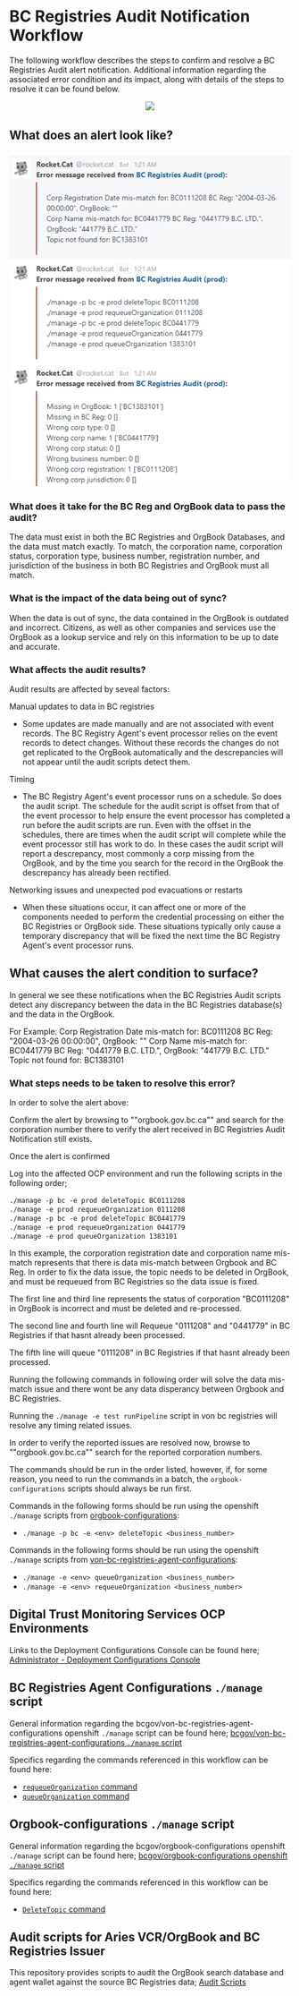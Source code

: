 # BC Registries Audit Notification Workflow

The following workflow describes the steps to confirm and resolve a BC Registries Audit alert notification. Additional information regarding the associated error condition and its impact, along with details of the steps to resolve it can be found below.

<p align="center">
  <img src="https://www.plantuml.com/plantuml/proxy?cache=no&src=https://raw.githubusercontent.com/bcgov/DITP-DevOps/main/docs/diagrams/bc-registries-audit-decision-tree.puml">
</p>

## What does an alert look like?

![BC-Registries-Audit-Notification](./images/bc-registries-audit-notification.png)

### What does it take for the BC Reg and OrgBook data to pass the audit?

The data must exist in both the BC Registries and OrgBook Databases, and the data must match exactly.  To match, the corporation name, corporation status, corporation type, business number, registration number, and  jurisdiction of the business in both BC Registries and OrgBook must all match.


### What is the impact of the data being out of sync?

When the data is out of sync, the data contained in the OrgBook is outdated and incorrect.  Citizens, as well as other companies and services use the OrgBook as a lookup service and rely on this information to be up to date and accurate.


### What affects the audit results?

Audit results are affected by seveal factors:

Manual updates to data in BC registries
- Some updates are made manually and are not associated with event records.  The BC Registry Agent's event processor relies on the event records to detect changes.  Without these records the changes do not get replicated to the OrgBook automatically and the descrepancies will not appear until the audit scripts detect them.

Timing
- The BC Registry Agent's event processor runs on a schedule.  So does the audit script.  The schedule for the audit script is offset from that of the event processor to help ensure the event processor has completed a run before the audit scripts are run.  Even with the offset in the schedules, there are times when the audit script will complete while the event processor still has work to do.  In these cases the audit script will report a descrepancy, most commonly a corp missing from the OrgBook, and by the time you search for the record in the OrgBook the descrepancy has already been rectified.

Networking issues and unexpected pod evacuations or restarts
- When these situations occur, it can affect one or more of the components needed to perform the credential processing on either the BC Registries or OrgBook side.  These situations typically only cause a temporary discrepancy that will be fixed the next time the BC Registry Agent's event processor runs.

## What causes the alert condition to surface?

In general we see these notifications when the BC Registries Audit scripts detect any discrepancy between the data in the BC Registries database(s) and the data in the OrgBook.

For Example: Corp Registration Date mis-match for: BC0111208 BC Reg: "2004-03-26 00:00:00", OrgBook: ""
Corp Name mis-match for: BC0441779 BC Reg: "0441779 B.C. LTD.", OrgBook: "441779 B.C. LTD."
Topic not found for: BC1383101

### What steps needs to be taken to resolve this error?

In order to solve the alert above:

Confirm the alert by browsing to ""orgbook.gov.bc.ca"" and search for the corporation number there to verify the alert received in BC Registries Audit Notification still exists.

Once the alert is confirmed

Log into the affected OCP environment and run the following scripts in the following order;


```
./manage -p bc -e prod deleteTopic BC0111208
./manage -e prod requeueOrganization 0111208
./manage -p bc -e prod deleteTopic BC0441779
./manage -e prod requeueOrganization 0441779
./manage -e prod queueOrganization 1383101
```

In this example, the corporation registration date and corporation name mis-match represents that there is data mis-match between Orgbook and BC Reg. In order to fix the data issue, the topic needs to be deleted in OrgBook, and must be requeued from BC Registries so the data issue is fixed.

The first line and third line represents the status of corporation "BC0111208" in OrgBook is incorrect and must be deleted and re-processed.

The second line and fourth line will Requeue "0111208" and "0441779" in BC Registries if that hasnt already been processed.

The fifth line will queue "0111208" in BC Registries if that hasnt already been processed.

Running the following commands in following order will solve the data mis-match issue and there wont be any data disperancy between Orgbook and BC Registries.

Running the ```./manage -e test runPipeline``` script in von bc registries will resolve any timing related issues.

In order to verify the reported issues are resolved now, browse to ""orgbook.gov.bc.ca"" search for the reported corporation numbers.

The commands should be run in the order listed, however, if, for some reason, you need to run the commands in a batch, the `orgbook-configurations` scripts should always be run first.

Commands in the following forms should be run using the openshift `./manage` scripts from [orgbook-configurations](https://github.com/bcgov/orgbook-configurations):
- `./manage -p bc -e <env> deleteTopic <business_number>`

Commands in the following forms should be run using the openshift `./manage` scripts from [von-bc-registries-agent-configurations](https://github.com/bcgov/von-bc-registries-agent-configurations):
- `./manage -e <env> queueOrganization <business_number>`
- `./manage -e <env> requeueOrganization <business_number>`

## Digital Trust Monitoring Services OCP Environments

Links to the Deployment Configurations Console can be found here; [Administrator - Deployment Configurations Console](./digital-trust-monitoring-services-environments.md#administrator---deployment-configurations-console)

## BC Registries Agent Configurations `./manage` script

General information regarding the bcgov/von-bc-registries-agent-configurations openshift `./manage` script can be found here; [bcgov/von-bc-registries-agent-configurations `./manage` script](./bc-registries-agent-configurations-manage-script.md)

Specifics regarding the commands referenced in this workflow can be found here:
- [`requeueOrganization` command](./bc-registries-agent-configurations-manage-script.md#requeueOrganization-command)
- [`queueOrganization` command](./bc-registries-agent-configurations-manage-script.md#queueOrganization-command)

## Orgbook-configurations `./manage` script

General information regarding the bcgov/orgbook-configurations openshift `./manage` script can be found here; [bcgov/orgbook-configurations openshift `./manage` script](./orgbook-configurations-manage-script.md)

Specifics regarding the commands referenced in this workflow can be found here:
- [`DeleteTopic` command](./orgbook-configurations-manage-script.md#DeleteTopic-command)

## Audit scripts for Aries VCR/OrgBook and BC Registries Issuer

This repository provides scripts to audit the OrgBook search database and agent wallet against the source BC Registries data; [Audit Scripts](https://github.com/bcgov/von-bc-registries-audit/blob/main/README.md#understanding-the-output)
